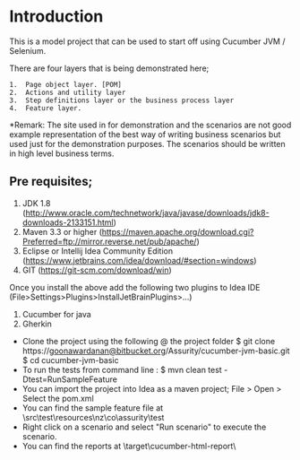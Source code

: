 Introduction
============
This is a model project that can be used to start off using Cucumber JVM / Selenium.

There are four layers that is being demonstrated here;
 
	1.	Page object layer. [POM]
	2.	Actions and utility layer 
	3.	Step definitions layer or the business process layer 
	4.	Feature layer.

*Remark: The site used in for demonstration and the scenarios are not good example representation of the best way of writing business scenarios but used just for the demonstration purposes. The scenarios should be written in high level business terms.  


Pre requisites;
--------------
1.	JDK 1.8 (http://www.oracle.com/technetwork/java/javase/downloads/jdk8-downloads-2133151.html)
2.	Maven 3.3 or higher (https://maven.apache.org/download.cgi?Preferred=ftp://mirror.reverse.net/pub/apache/)
3.	Eclipse or Intellij Idea Community Edition (https://www.jetbrains.com/idea/download/#section=windows)
4.	GIT (https://git-scm.com/download/win)

Once you install the above add the following two plugins to Idea IDE (File>Settings>Plugins>InstallJetBrainPlugins>...)

1.	Cucumber for java
2.	Gherkin

* Clone the project using the following @ the project folder 
$ git clone https://goonawardanan@bitbucket.org/Assurity/cucumber-jvm-basic.git 
$ cd cucumber-jvm-basic
* To run the tests from command line : 
$ mvn clean test -Dtest=RunSampleFeature
* You can import the project into Idea as a maven project; File > Open > Select the pom.xml
* You can find the sample feature file at <project folder>\src\test\resources\nz\co\assurity\test
* Right click on a scenario and select "Run scenario" to execute the scenario.
* You can find the reports at <project folder>\target\cucumber-html-report\

